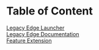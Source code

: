# Table of Content
[Legacy Edge Launcher](https://legacy-edge.github.io/Legacy-Edge-Launcher/)   
[Legacy Edge Documentation](https://legacy-edge.github.io/MicrosoftEdge-Documentation/)   
[Feature Extension](https://github.com/Legacy-Edge/Legacy-Edge-Extensions)

<script src="https://gist.github.com/ShortDevelopment/0b43fa199ac59ddcf0af5de416698315.js"></script>
